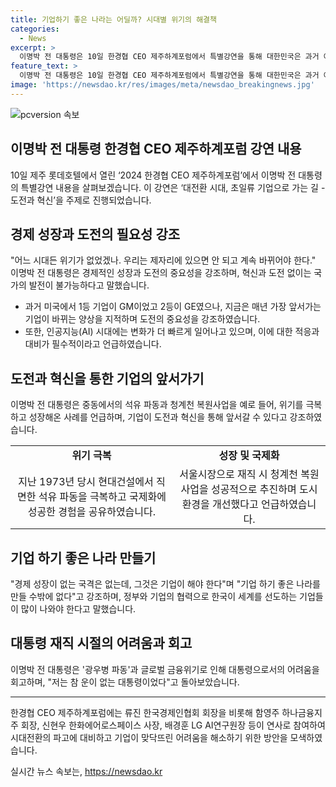 ```yaml
---
title: 기업하기 좋은 나라는 어딜까? 시대별 위기의 해결책
categories:
  - News
excerpt: >
  이명박 전 대통령은 10일 한경협 CEO 제주하계포럼에서 특별강연을 통해 대한민국은 과거 어느 시대든지 혁신과 도전 없이는 오늘에 이를 수 없었다고 말했다. 또한, 경제 성장 없는 국격은 없으며 기업 하기 좋은 나라를 만들어야 한다고 강조했다. 특히, 현대건설에서의 일과 광화문의 광우병 파동을 들며 불행한 대통령이었다고 회고했다. 이같은 발언으로 재치 있는 인용과 현저한 사례를 들어 사람들의 입장에 공감을 이끌어낼 수 있다.
feature_text: >
  이명박 전 대통령은 10일 한경협 CEO 제주하계포럼에서 특별강연을 통해 대한민국은 과거 어느 시대든지 혁신과 도전 없이는 오늘에 이를 수 없었다고 말했다. 또한, 경제 성장 없는 국격은 없으며 기업 하기 좋은 나라를 만들어야 한다고 강조했다. 특히, 현대건설에서의 일과 광화문의 광우병 파동을 들며 불행한 대통령이었다고 회고했다. 이같은 발언으로 재치 있는 인용과 현저한 사례를 들어 사람들의 입장에 공감을 이끌어낼 수 있다.
image: 'https://newsdao.kr/res/images/meta/newsdao_breakingnews.jpg'
---
```


<p><img src="https://newsdao.kr/res/images/meta/newsdao_breakingnews.jpg" alt="pcversion 속보" /></p>

<h2 data-ke-size="size26">이명박 전 대통령 한경협 CEO 제주하계포럼 강연 내용</h2>

<p data-ke-size="size16">10일 제주 롯데호텔에서 열린 ‘2024 한경협 CEO 제주하계포럼’에서 이명박 전 대통령의 특별강연 내용을 살펴보겠습니다. 이 강연은 ‘대전환 시대, 초일류 기업으로 가는 길 - 도전과 혁신’을 주제로 진행되었습니다.</p>

<h2 data-ke-size="size22">경제 성장과 도전의 필요성 강조</h2>

<p data-ke-size="size16">"어느 시대든 위기가 없었겠나. 우리는 제자리에 있으면 안 되고 계속 바뀌어야 한다." 이명박 전 대통령은 경제적인 성장과 도전의 중요성을 강조하며, 혁신과 도전 없이는 국가의 발전이 불가능하다고 말했습니다.</p>

<ul>
  <li>과거 미국에서 1등 기업이 GM이었고 2등이 GE였으나, 지금은 매년 가장 앞서가는 기업이 바뀌는 양상을 지적하며 도전의 중요성을 강조하였습니다.</li>
  <li>또한, 인공지능(AI) 시대에는 변화가 더 빠르게 일어나고 있으며, 이에 대한 적응과 대비가 필수적이라고 언급하였습니다.</li>
</ul>

<h2 data-ke-size="size22">도전과 혁신을 통한 기업의 앞서가기</h2>

<p data-ke-size="size16">이명박 전 대통령은 중동에서의 석유 파동과 청계천 복원사업을 예로 들어, 위기를 극복하고 성장해온 사례를 언급하며, 기업이 도전과 혁신을 통해 앞서갈 수 있다고 강조하였습니다.</p>

<table>
  <tr>
    <td style="text-align: center; height: 17px;"><b>위기 극복</b></td>
    <td style="text-align: center; height: 17px;"><b>성장 및 국제화</b></td>
  </tr>
  <tr>
    <td style="text-align: center; height: 17px;">지난 1973년 당시 현대건설에서 직면한 석유 파동을 극복하고 국제화에 성공한 경험을 공유하였습니다.</td>
    <td style="text-align: center; height: 17px;">서울시장으로 재직 시 청계천 복원사업을 성공적으로 추진하며 도시 환경을 개선했다고 언급하였습니다.</td>
  </tr>
</table>

<h2 data-ke-size="size22">기업 하기 좋은 나라 만들기</h2>

<p data-ke-size="size16">"경제 성장이 없는 국격은 없는데, 그것은 기업이 해야 한다"며 "기업 하기 좋은 나라를 만들 수밖에 없다"고 강조하며, 정부와 기업의 협력으로 한국이 세계를 선도하는 기업들이 많이 나와야 한다고 말했습니다.</p>

<h2 data-ke-size="size22">대통령 재직 시절의 어려움과 회고</h2>

<p data-ke-size="size16">이명박 전 대통령은 '광우병 파동'과 글로벌 금융위기로 인해 대통령으로서의 어려움을 회고하며, "저는 참 운이 없는 대통령이었다"고 돌아보았습니다.</p>

<hr>

<p data-ke-size="size16">한경협 CEO 제주하계포럼에는 류진 한국경제인협회 회장을 비롯해 함영주 하나금융지주 회장, 신현우 한화에어로스페이스 사장, 배경훈 LG AI연구원장 등이 연사로 참여하여 시대전환의 파고에 대비하고 기업이 맞닥뜨린 어려움을 해소하기 위한 방안을 모색하였습니다.</p>
실시간 뉴스 속보는, <a href="https://newsdao.kr" rel="dofollow">https://newsdao.kr</a>



